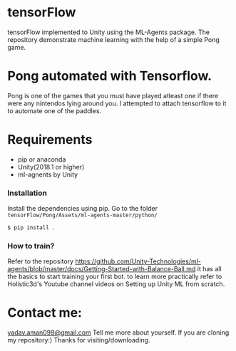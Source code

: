 # tensorFlow
tensorFlow implemented to Unity using the ML-Agents package. The repository demonstrate machine learning with the help of a simple Pong game. 
# Pong automated with Tensorflow.

Pong is one of the games that you must have played atleast one if there were any nintendos lying around you. I attempted to attach tensorflow to it to automate one of the paddles.


# Requirements

  - pip or anaconda
  - Unity(2018.1 or higher)
  - ml-agnents by Unity
### Installation

Install the dependencies using pip. Go to the folder
`tensorFlow/Pong/Assets/ml-agents-master/python/`


```sh
$ pip install .
```

### How to train?

Refer to the repository https://github.com/Unity-Technologies/ml-agents/blob/master/docs/Getting-Started-with-Balance-Ball.md
it has all the basics to start training your first bot.
to learn more practically refer to Holistic3d's Youtube channel videos on Setting up Unity ML from scratch.

# Contact me: 
yadav.aman099@gmail.com
Tell me more about yourself. If you are cloning my repository:)
Thanks for visiting/downloading. 
